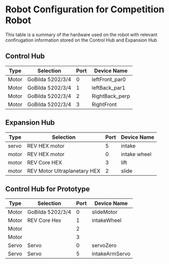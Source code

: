 # Robot Configuration for Competition Robot
This table is a summary of the hardware used on the robot with relevant confirugation information stored on the Control Hub and Expansion Hub 

## Control Hub

| Type  | Selection         | Port | Device Name     |
|-------|--------------------|------|-----------------|
| Motor | GoBilda 5202/3/4   | 0    | leftFront_par0  | tombsV1
| Motor | GoBilda 5202/3/4   | 1    | leftBack_par1   | tombsV2
| Motor | GoBilda 5202/3/4   | 2    | RightBack_perp  | tombsH
| Motor | GoBilda 5202/3/4   | 3    | RightFront      |

## Expansion Hub
| Type  | Selection                    | Port | Device Name  |
|-------|------------------------------|------|--------------|
| servo | REV HEX motor                | 5    | intake       |
| motor | REV HEX motor                | 0    | intake wheel |
| motor | REV Core HEX                 | 3    | lift         |
| motor | REV Motor Ultraplanetary HEX | 2    | slide        |


## Control Hub for Prototype
| Type  | Selection        | Port | Device Name    |
|-------|------------------|------|----------------|
| Motor | GoBilda 5202/3/4 | 0    | slideMotor     |
| Motor | REV Core Hex     | 1    | intakeWheel    |
| Motor |                  | 2    |                |
| Motor |                  | 3    |                |
| Servo | Servo            | 0    | servoZero      |
| Servo | Servo            | 5    | intakeArmServo |
